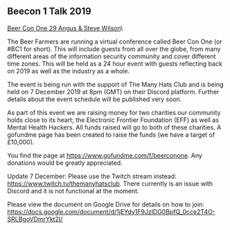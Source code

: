 ## Beecon 1 Talk 2019
[Beer Con One 29 Angus & Steve Wilson](https://www.youtube.com/watch?v=eXavgreUz1E&t=168s)\

The Beer Farmers are running a virtual conference called Beer Con One (or #BC1 for short). This will include guests from all over the globe, from many different areas of the information security community and cover different time zones. This will be held as a 24 hour event with guests reflecting back on 2019 as well as the industry as a whole.

The event is being run with the support of The Many Hats Club and is being held on 7 December 2019 at 8pm (GMT) on their Discord platform. Further details about the event schedule will be published very soon.


As part of this event we are raising money for two charities our community holds close to its heart; the Electronic Frontier Foundation (EFF) as well as Mental Health Hackers. All funds raised will go to both of these charities. A gofundme page has been created to raise the funds (we have a target of £10,000).

You find the page at https://www.gofundme.com/f/beerconone. Any donations would be greatly appreciated.

Update 7 December: Please use the Twitch stream instead: https://www.twitch.tv/themanyhatsclub. There currently is an issue with Discord and it is not functional at the moment.

Please view the document on Google Drive for details on how to join: https://docs.google.com/document/d/1jEYdv1F9JzlDG0BpfQ_0cce2T4O-SRLBgoVDmrYkt2I/
